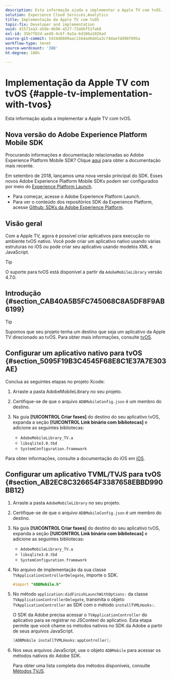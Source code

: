 ```yaml
---
description: Esta informação ajuda a implementar a Apple TV com tvOS.
solution: Experience Cloud Services,Analytics
title: Implementação da Apple TV com tvOS
topic-fix: Developer and implementation
uuid: d1571ea2-a5de-4b96-a527-72abbf51fab8
exl-id: 35b7f02d-ae48-4c6f-9a3a-6d106a1026ad
source-git-commit: 5434d8809aac11b4ad6dd1a3c74dae7dd98f095a
workflow-type: tm+mt
source-wordcount: '388'
ht-degree: 100%

---
```


# Implementação da Apple TV com tvOS {#apple-tv-implementation-with-tvos}

Esta informação ajuda a implementar a Apple TV com tvOS.

## Nova versão do Adobe Experience Platform Mobile SDK

Procurando informações e documentação relacionadas ao Adobe Experience Platform Mobile SDK? Clique [aqui](https://aep-sdks.gitbook.io/docs/) para obter a documentação mais recente.

Em setembro de 2018, lançamos uma nova versão principal do SDK. Esses novos Adobe Experience Platform Mobile SDKs podem ser configurados por meio do [Experience Platform Launch](https://www.adobe.com/br/experience-platform/launch.html).

* Para começar, acesse o Adobe Experience Platform Launch.
* Para ver o conteúdo dos repositórios SDK da Experience Platform, acesse [Github: SDKs da Adobe Experience Platform](https://github.com/Adobe-Marketing-Cloud/acp-sdks).

## Visão geral

Com a Apple TV, agora é possível criar aplicativos para execução no ambiente tvOS nativo. Você pode criar um aplicativo nativo usando várias estruturas no iOS ou pode criar seu aplicativo usando modelos XML e JavaScript.

>[!TIP]
>
>O suporte para tvOS está disponível a partir da `AdobeMobileLibrary` versão 4.7.0.

## Introdução {#section_CAB40A5B5FC745068C8A5DF8F9AB6199}

>[!TIP]
>
>Supomos que seu projeto tenha um destino que seja um aplicativo da Apple TV direcionado ao tvOS. Para obter mais informações, consulte [tvOS](https://developer.apple.com/tvos/documentation/).

## Configurar um aplicativo nativo para tvOS {#section_5095F19B3C4545F68E8C1E37A7E303AE}

Conclua as seguintes etapas no projeto Xcode:

1. Arraste a pasta AdobeMobileLibrary no seu projeto.
1. Certifique-se de que o arquivo `ADBMobileConfig.json` é um membro do destino.
1. Na guia **[!UICONTROL Criar fases]** do destino do seu aplicativo tvOS, expanda a seção **[!UICONTROL Link binário com bibliotecas]** e adicione as seguintes bibliotecas:

   * `AdobeMobileLibrary_TV.a`
   * `libsqlite3.0.tbd`
   * `SystemConfiguration.framework`

Para obter informações, consulte a documentação do iOS em [iOS](https://developer.apple.com/ios/resources/).

## Configurar um aplicativo TVML/TVJS para tvOS {#section_AB2EC8C326654F3387658EBBD990BB12}

1. Arraste a pasta `AdobeMobileLibrary` no seu projeto.
1. Certifique-se de que o arquivo `ADBMobileConfig.json` é um membro do destino.
1. Na guia **[!UICONTROL Criar fases]** do destino do seu aplicativo tvOS, expanda a seção **[!UICONTROL Link binário com bibliotecas]** e adicione as seguintes bibliotecas:

   * `AdobeMobileLibrary_TV.a`
   * `libsqlite3.0.tbd`
   * `SystemConfiguration.framework`

1. No arquivo de implementação da sua classe `TVApplicationControllerDelegate`, importe o SDK.

   ```objective-c
   #import "ADBMobile.h"
   ```

1. No método `application:didFinishLaunchWithOptions:` da classe `TVApplicationControllerDelegate`, transmita o objeto `TVApplicationController` ao SDK com o método `installTVMLHooks:`.

   O SDK da Adobe precisa acessar o `TVApplicationController` do aplicativo para se registrar no JSContext do aplicativo. Esta etapa permite que você chame os métodos nativos no SDK da Adobe a partir de seus arquivos JavaScript.

   ```objective-c
   [ADBMobile installTVMLHooks:appController];
   ```

1. Nos seus arquivos JavaScript, use o objeto `ADBMobile` para acessar os métodos nativos do Adobe SDK.

   Para obter uma lista completa dos métodos disponíveis, consulte [Métodos TVJS](/help/ios/apple-tv-implementation-tvos/tvjs-methods.md).
